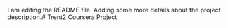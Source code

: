 I am editing the README file. Adding some more details about the project description.# Trent2
Coursera Project
